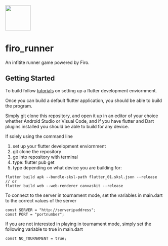 <a href="https://play.google.com/store/apps/details?id=com.cypherstack.firorunner" target="_blank">
  <img src="https://play.google.com/intl/en_us/badges/images/generic/en-play-badge.png" height="80"/>
</a>

# firo_runner

An infitite runner game powered by Firo.

## Getting Started

To build follow [tutorials](https://youtu.be/x0uinJvhNxI?t=1114) on setting up a flutter development enviornment.

Once you can build a default flutter application, you should be able to build the program.

Simply git clone this repository, and open it up in an editor of your choice whether Android Studio or Visual Code, and if you have flutter and Dart plugins installed you should be able to build for any device.

If solely using the command line
1) set up your flutter development enviornment
2) git clone the repository
3) go into repository with terminal
4) type: flutter pub get
5) type depending on what device you are building for:
```
flutter build apk --bundle-sksl-path flutter_01.sksl.json --release
// or
flutter build web --web-renderer canvaskit --release
```

To connect to the server in tournament mode, set the variables in main.dart to the correct values of the server
```
const SERVER = "http://serveripaddress";
const PORT = "portnumber";
```

If you are not interested in playing in tournament mode, simply set the following variable to true in main.dart
```
const NO_TOURNAMENT = true;
```
